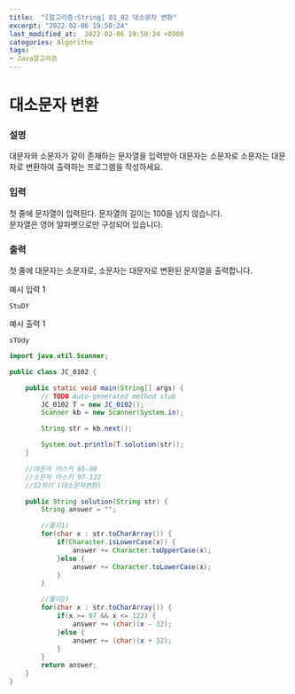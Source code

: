```yaml
---
title:  "[알고리즘:String] 01_02 대소문자 변환"
excerpt: "2022-02-06 19:50:24"
last_modified_at:  2022-02-06 19:50:24 +0900
categories: Algorithm
tags:
- Java알고리즘
---
```


# 대소문자 변환  

### 설명  

대문자와 소문자가 같이 존재하는 문자열을 입력받아 대문자는 소문자로 소문자는 대문자로 변환하여 출력하는 프로그램을 작성하세요.  

### 입력  

첫 줄에 문자열이 입력된다. 문자열의 길이는 100을 넘지 않습니다.  
문자열은 영어 알파벳으로만 구성되어 있습니다.  

### 출력  
첫 줄에 대문자는 소문자로, 소문자는 대문자로 변환된 문자열을 출력합니다.  

예시 입력 1   
```
StuDY
```
예시 출력 1  
```
sTUdy
```


```java
import java.util.Scanner;

public class JC_0102 {

	public static void main(String[] args) {
		// TODO Auto-generated method stub
		JC_0102 T = new JC_0102();
		Scanner kb = new Scanner(System.in);

		String str = kb.next();

		System.out.println(T.solution(str));
	}

	//대문자 아스키 65-90
	//소문자 아스키 97-122
	//32차이 (대소문자변환)

	public String solution(String str) {
		String answer = "";

		//풀이1)
		for(char x : str.toCharArray()) {
			if(Character.isLowerCase(x)) {
				answer += Character.toUpperCase(x);
			}else {
				answer += Character.toLowerCase(x);
			}
		}

		//풀이2)
		for(char x : str.toCharArray()) {
			if(x >= 97 && x <= 122) {
				answer += (char)(x - 32);
			}else {
				answer += (char)(x + 32);
			}
		}
		return answer;
	}
}



```
